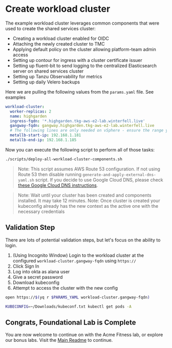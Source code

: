 # Create workload cluster

The example workload cluster leverages common components that were used to create the shared services cluster:

- Creating a workload cluster enabled for OIDC
- Attaching the newly created cluster to TMC
- Applying default policy on the cluster allowing platform-team admin access
- Setting up contour for ingress with a cluster certificate issuer
- Setting up fluent-bit to send logging to the centralized Elasticsearch server on shared services cluster
- Setting up Tanzu Observability for metrics
- Setting up daily Velero backups

Here we are pulling the following values from the `params.yaml` file.  See examples

```yaml
workload-cluster:
  worker-replicas: 2
  name: highgarden
  ingress-fqdn: '*.highgarden.tkg-aws-e2-lab.winterfell.live'
  gangway-fqdn: gangway.highgarden.tkg-aws-e2-lab.winterfell.live
  # The following lines are only needed on vSphere - ensure the range you use is open.
  metallb-start-ip: 192.168.1.181
  metallb-end-ip: 192.168.1.185

```

Now you can execute the following script to perform all of those tasks:

```bash
./scripts/deploy-all-workload-cluster-components.sh
```

>Note: This script assumes AWS Route 53 configuration. If not using Route 53 then disable running `generate-and-apply-external-dns-yaml.sh` script. If you decide to use Google Cloud DNS, please check [these Google Cloud DNS instructions](/docs/misc/goog_cloud_dns.md).

>Note: Wait until your cluster has been created and components installed. It may take 12 minutes.
>Note: Once cluster is created your kubeconfig already has the new context as the active one with the necessary credentials

## Validation Step

There are lots of potential validation steps, but let's focus on the ability to login.

1. (Using Incognito Window) Login to the workload cluster at the configured `workload-cluster.gangway-fqdn` using `https://`
2. Click Sign In
3. Log into okta as alana user
4. Give a secret password
5. Download kubeconfig
6. Attempt to access the cluster with the new config

```bash
open https://$(yq r $PARAMS_YAML workload-cluster.gangway-fqdn)

KUBECONFIG=~/Downloads/kubeconf.txt kubectl get pods -A
```

## Congrats, Foundational Lab is Complete

You are now welcome to continue on with the Acme Fitness lab, or explore our bonus labs. Visit the [Main Readme](../../Readme.md) to continue.
